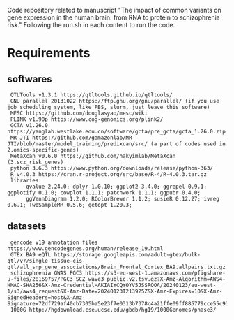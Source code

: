 Code repository related to manuscript "The impact of common variants on gene expression in the human brain: from RNA to protein to schizophrenia risk."
Following the run.sh in each content to run the code.

# Requirements

## softwares

     QTLTools v1.3.1 https://qtltools.github.io/qtltools/
     GNU parallel 20131022 https://ftp.gnu.org/gnu/parallel/ (if you use job scheduling system, like PBS, slurm, just leave this software)
     MESC https://github.com/douglasyao/mesc/wiki
     PLINK v1.90p https://www.cog-genomics.org/plink2/
     GCTA v1.26.0 https://yanglab.westlake.edu.cn/software/gcta/pre_gcta/gcta_1.26.0.zip
     MR-JTI https://github.com/gamazonlab/MR-JTI/blob/master/model_training/predixcan/src/ (a part of codes used in 2.omics-specific-genes)
     MetaXcan v0.6.0 https://github.com/hakyimlab/MetaXcan (3.scz_risk_genes)
     python 3.6.3 https://www.python.org/downloads/release/python-363/
     R v4.0.3 https://cran.r-project.org/src/base/R-4/R-4.0.3.tar.gz
     libraries: 
          qvalue 2.24.0; dplyr 1.0.10; ggplot2 3.4.0; ggrepel 0.9.1; ggplotify 0.1.0; cowplot 1.1.1; patchwork 1.1.1; ggpubr 0.4.0;
          ggVennDiagram 1.2.0; RColorBrewer 1.1.2; susieR 0.12.27; ivreg 0.6.1; TwoSampleMR 0.5.6; getopt 1.20.3; 
     
     
## datasets
     gencode v19 annotation files https://www.gencodegenes.org/human/release_19.html
     GTEx BA9 eQTL https://storage.googleapis.com/adult-gtex/bulk-qtl/v7/single-tissue-cis-qtl/all_snp_gene_associations/Brain_Frontal_Cortex_BA9.allpairs.txt.gz 
     schizophrenia GWAS PGC3 https://s3-eu-west-1.amazonaws.com/pfigshare-u-files/28169757/PGC3_SCZ_wave3_public.v2.tsv.gz?X-Amz-Algorithm=AWS4-HMAC-SHA256&X-Amz-Credential=AKIAIYCQYOYV5JSSROOA/20240123/eu-west-1/s3/aws4_request&X-Amz-Date=20240123T213925Z&X-Amz-Expires=10&X-Amz-SignedHeaders=host&X-Amz-Signature=72df729af40cb7305ba5e23f7e0313b7378c4a21ffe09ff885779cce55c93d5b
     1000G http://hgdownload.cse.ucsc.edu/gbdb/hg19/1000Genomes/phase3/
